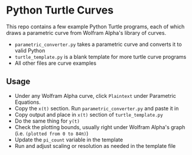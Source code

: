 Python Turtle Curves
====================

This repo contains a few example Python Turtle programs, each of which draws a parametric curve from Wolfram Alpha's library of curves.

 - `parametric_converter.py` takes a parametric curve and converts it to valid Python
 - `turtle_template.py` is a blank template for more turtle curve programs
 - All other files are curve examples

Usage
-----

 - Under any Wolfram Alpha curve, click `Plaintext` under Parametric Equations.
 - Copy the `x(t)` section. Run `parametric_converter.py` and paste it in
 - Copy output and place in `x(t)` section of `turtle_template.py`
 - Do the same thing for `y(t)`
 - Check the plotting bounds, usually right under Wolfram Alpha's graph (i.e. `(plotted from 0 to 84π)`)
 - Update the `pi_count` variable in the template
 - Run and adjust scaling or resolution as needed in the template file

